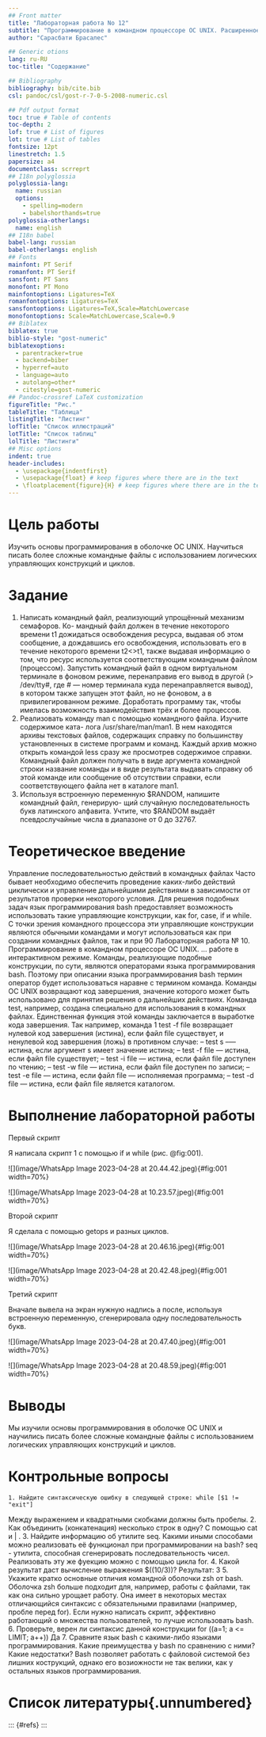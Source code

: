 ```yaml
---
## Front matter
title: "Лабораторная работа No 12"
subtitle: "Программирование в командном процессоре ОС UNIX. Расширенное программирование"
author: "Сарасбати Брасалес"

## Generic otions
lang: ru-RU
toc-title: "Содержание"

## Bibliography
bibliography: bib/cite.bib
csl: pandoc/csl/gost-r-7-0-5-2008-numeric.csl

## Pdf output format
toc: true # Table of contents
toc-depth: 2
lof: true # List of figures
lot: true # List of tables
fontsize: 12pt
linestretch: 1.5
papersize: a4
documentclass: scrreprt
## I18n polyglossia
polyglossia-lang:
  name: russian
  options:
	- spelling=modern
	- babelshorthands=true
polyglossia-otherlangs:
  name: english
## I18n babel
babel-lang: russian
babel-otherlangs: english
## Fonts
mainfont: PT Serif
romanfont: PT Serif
sansfont: PT Sans
monofont: PT Mono
mainfontoptions: Ligatures=TeX
romanfontoptions: Ligatures=TeX
sansfontoptions: Ligatures=TeX,Scale=MatchLowercase
monofontoptions: Scale=MatchLowercase,Scale=0.9
## Biblatex
biblatex: true
biblio-style: "gost-numeric"
biblatexoptions:
  - parentracker=true
  - backend=biber
  - hyperref=auto
  - language=auto
  - autolang=other*
  - citestyle=gost-numeric
## Pandoc-crossref LaTeX customization
figureTitle: "Рис."
tableTitle: "Таблица"
listingTitle: "Листинг"
lofTitle: "Список иллюстраций"
lotTitle: "Список таблиц"
lolTitle: "Листинги"
## Misc options
indent: true
header-includes:
  - \usepackage{indentfirst}
  - \usepackage{float} # keep figures where there are in the text
  - \floatplacement{figure}{H} # keep figures where there are in the text
---
```


# Цель работы

Изучить основы программирования в оболочке ОС UNIX. Научиться писать более
сложные командные файлы с использованием логических управляющих конструкций
и циклов.

# Задание

1. Написать командный файл, реализующий упрощённый механизм семафоров. Ко-
мандный файл должен в течение некоторого времени t1 дожидаться освобождения
ресурса, выдавая об этом сообщение, а дождавшись его освобождения, использовать
его в течение некоторого времени t2<>t1, также выдавая информацию о том, что
ресурс используется соответствующим командным файлом (процессом). Запустить
командный файл в одном виртуальном терминале в фоновом режиме, перенаправив
его вывод в другой (> /dev/tty#, где # — номер терминала куда перенаправляется
вывод), в котором также запущен этот файл, но не фоновом, а в привилегированном
режиме. Доработать программу так, чтобы имелась возможность взаимодействия трёх
и более процессов.
2. Реализовать команду man с помощью командного файла. Изучите содержимое ката-
лога /usr/share/man/man1. В нем находятся архивы текстовых файлов, содержащих
справку по большинству установленных в системе программ и команд. Каждый архив
можно открыть командой less сразу же просмотрев содержимое справки. Командный
файл должен получать в виде аргумента командной строки название команды и в виде
результата выдавать справку об этой команде или сообщение об отсутствии справки,
если соответствующего файла нет в каталоге man1.
3. Используя встроенную переменную $RANDOM, напишите командный файл, генерирую-
щий случайную последовательность букв латинского алфавита. Учтите, что $RANDOM
выдаёт псевдослучайные числа в диапазоне от 0 до 32767.

# Теоретическое введение

Управление последовательностью действий в командных файлах
Часто бывает необходимо обеспечить проведение каких-либо действий циклически
и управление дальнейшими действиями в зависимости от результатов проверки некоторого условия. Для решения подобных задач язык программирования bash предоставляет
возможность использовать такие управляющие конструкции, как for, case, if и while.
С точки зрения командного процессора эти управляющие конструкции являются обычными командами и могут использоваться как при создании командных файлов, так и при
90 Лабораторная работа № 10. Программирование в командном процессоре ОС UNIX. …
работе в интерактивном режиме. Команды, реализующие подобные конструкции, по сути, являются операторами языка программирования bash. Поэтому при описании языка
программирования bash термин оператор будет использоваться наравне с термином
команда.
Команды ОС UNIX возвращают код завершения, значение которого может быть использовано для принятия решения о дальнейших действиях. Команда test, например,
создана специально для использования в командных файлах. Единственная функция
этой команды заключается в выработке кода завершения. Так например, команда
1 test -f file
возвращает нулевой код завершения (истина), если файл file существует, и ненулевой
код завершения (ложь) в противном случае:
– test s –— истина, если аргумент s имеет значение истина;
– test -f file — истина, если файл file существует;
– test -i file — истина, если файл file доступен по чтению;
– test -w file — истина, если файл file доступен по записи;
– test -e file — истина, если файл file — исполняемая программа;
– test -d file — истина, если файл file является каталогом.

# Выполнение лабораторной работы

Первый скрипт

Я написала скрипт 1 с помощью if и while (рис. @fig:001).

![](image/WhatsApp Image 2023-04-28 at 20.44.42.jpeg){#fig:001 width=70%}

![](image/WhatsApp Image 2023-04-28 at 10.23.57.jpeg){#fig:001 width=70%}

Второй скрипт 

Я сделала с помощью getops и разных циклов.

![](image/WhatsApp Image 2023-04-28 at 20.46.16.jpeg){#fig:001 width=70%}

![](image/WhatsApp Image 2023-04-28 at 20.42.48.jpeg){#fig:001 width=70%}

Третий скрипт

Вначале вывела на экран нужную надпись а после, используя встроенную переменную, сгенерировала одну последовательность букв.

![](image/WhatsApp Image 2023-04-28 at 20.47.40.jpeg){#fig:001 width=70%}

![](image/WhatsApp Image 2023-04-28 at 20.48.59.jpeg){#fig:001 width=70%}

# Выводы

Мы изучили основы программирования в оболочке ОС UNIX и научились писать более сложные командные файлы с использованием логических управляющих конструкций и циклов.

# Контрольные вопросы

    1. Найдите синтаксическую ошибку в следующей строке: while [$1 != "exit"]
Между выражением и квадратными скобками должны быть пробелы.
    2. Как объединить (конкатенация) несколько строк в одну?
С помощью cat и | .
    3. Найдите информацию об утилите seq. Какими иными способами можно реализовать её функционал при программировании на bash?
seq - утилита, способная сгенерировать последовательность чисел. Реализовать эту же фуекцию можно с помощью цикла for.
    4. Какой результат даст вычисление выражения $((10/3))?
Результат: 3
    5. Укажите кратко основные отличия командной оболочки zsh от bash.
Оболочка zsh больше подходит для, например, работы с файлами, так как она сильно урощает работу. Она имеет в некоторых местах отличающийся синтаксис с обязательными правилами (например, пробле перед for). Если нужно написать скрипт, эффективно работающий о множества пользователей, то лучше использовать bash.
    6. Проверьте, верен ли синтаксис данной конструкции for ((a=1; a <= LIMIT; a++))
Да
    7. Сравните язык bash с какими-либо языками программирования. Какие преимущества у bash по сравнению с ними? Какие недостатки?
Bash позволяет работать с файловой системой без лишних кострукций, однако его возиожности не так велики, как у остальных языков программирования.


# Список литературы{.unnumbered}

::: {#refs}
:::
